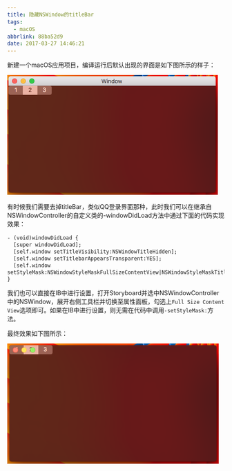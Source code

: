 ```yaml
---
title: 隐藏NSWindow的titleBar
tags:
  - macOS
abbrlink: 88ba52d9
date: 2017-03-27 14:46:21
---
```


新建一个macOS应用项目，编译运行后默认出现的界面是如下图所示的样子：

![默认效果](/images/201703/titlebar-default.png)

有时候我们需要去掉titleBar，类似QQ登录界面那种，此时我们可以在继承自NSWindowController的自定义类的-windowDidLoad方法中通过下面的代码实现效果：

``` ObjC
- (void)windowDidLoad {
  [super windowDidLoad];
  [self.window setTitleVisibility:NSWindowTitleHidden];
  [self.window setTitlebarAppearsTransparent:YES];
  [self.window setStyleMask:NSWindowStyleMaskFullSizeContentView|NSWindowStyleMaskTitled|NSWindowStyleMaskClosable|NSWindowStyleMaskMiniaturizable|NSWindowStyleMaskResizable];
}
```

我们也可以直接在IB中进行设置，打开Storyboard并选中NSWindowController中的NSWindow，展开右侧工具栏并切换至属性面板，勾选上`Full Size Content View`选项即可。如果在IB中进行设置，则无需在代码中调用`-setStyleMask:`方法。

最终效果如下图所示：

![](/images/201703/titlebar-hide.png)
